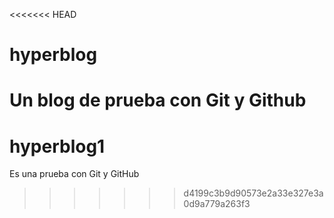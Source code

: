 <<<<<<< HEAD
# hyperblog
Un blog de prueba con Git y Github
=======
# hyperblog1
Es una prueba con Git y GitHub
>>>>>>> d4199c3b9d90573e2a33e327e3a0d9a779a263f3
